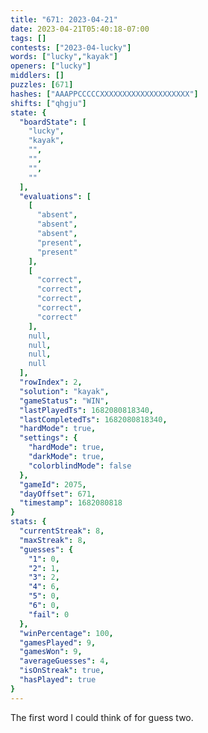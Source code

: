 ```yaml
---
title: "671: 2023-04-21"
date: 2023-04-21T05:40:18-07:00
tags: []
contests: ["2023-04-lucky"]
words: ["lucky","kayak"]
openers: ["lucky"]
middlers: []
puzzles: [671]
hashes: ["AAAPPCCCCCXXXXXXXXXXXXXXXXXXXX"]
shifts: ["qhgju"]
state: {
  "boardState": [
    "lucky",
    "kayak",
    "",
    "",
    "",
    ""
  ],
  "evaluations": [
    [
      "absent",
      "absent",
      "absent",
      "present",
      "present"
    ],
    [
      "correct",
      "correct",
      "correct",
      "correct",
      "correct"
    ],
    null,
    null,
    null,
    null
  ],
  "rowIndex": 2,
  "solution": "kayak",
  "gameStatus": "WIN",
  "lastPlayedTs": 1682080818340,
  "lastCompletedTs": 1682080818340,
  "hardMode": true,
  "settings": {
    "hardMode": true,
    "darkMode": true,
    "colorblindMode": false
  },
  "gameId": 2075,
  "dayOffset": 671,
  "timestamp": 1682080818
}
stats: {
  "currentStreak": 8,
  "maxStreak": 8,
  "guesses": {
    "1": 0,
    "2": 1,
    "3": 2,
    "4": 6,
    "5": 0,
    "6": 0,
    "fail": 0
  },
  "winPercentage": 100,
  "gamesPlayed": 9,
  "gamesWon": 9,
  "averageGuesses": 4,
  "isOnStreak": true,
  "hasPlayed": true
}
---
```

<!-- more -->
The first word I could think of for guess two.

